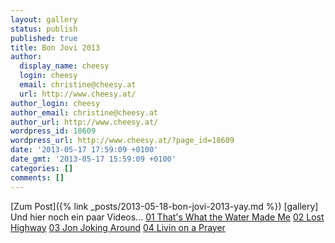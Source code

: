 ```yaml
---
layout: gallery
status: publish
published: true
title: Bon Jovi 2013
author:
  display_name: cheesy
  login: cheesy
  email: christine@cheesy.at
  url: http://www.cheesy.at/
author_login: cheesy
author_email: christine@cheesy.at
author_url: http://www.cheesy.at/
wordpress_id: 18609
wordpress_url: http://www.cheesy.at/?page_id=18609
date: '2013-05-17 17:59:09 +0100'
date_gmt: '2013-05-17 15:59:09 +0100'
categories: []
comments: []
---
```


[Zum Post]({% link _posts/2013-05-18-bon-jovi-2013-yay.md %})
[gallery]
Und hier noch ein paar Videos...
[01 That's What the Water Made Me](http://www.cheesy.at/fotos/events/bon-jovi-2013/01-thats-what-the-water-made-me/)
[02 Lost Highway](http://www.cheesy.at/fotos/events/bon-jovi-2013/02-lost-highway/)
[03 Jon Joking Around](http://www.cheesy.at/fotos/events/bon-jovi-2013/03-jon-joking-around/)
[04 Livin on a Prayer](http://www.cheesy.at/fotos/events/bon-jovi-2013/04-livin-on-a-prayer/)

